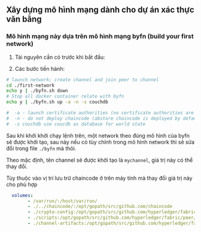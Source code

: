 ## Xây dựng mô hình mạng dành cho dự án xác thực văn bằng
### Mô hình mạng này dựa trên mô hình mạng byfn (build your first network)

1. Tài nguyên cần có trước khi bắt đầu:

2. Các bước tiến hành:
```bash
# launch network; create channel and join peer to channel
cd ./first-network
echo y | ./byfn.sh down 
# Stop all docker container relate with byfn
echo y | ./byfn.sh up -a -n -s couchdb

#  -a - launch certificate authorities (no certificate authorities are launched by default)
#  -n - do not deploy chaincode (abstore chaincode is deployed by default)
#  -s couchdb use coucdb as database for world state
```

Sau khi khởi khởi chạy lệnh trên, một network theo đúng mô hình của byfn sẽ được khởi tạo, sau này nếu có tùy chỉnh trong mô hình network thì sẽ sửa đổi trong file `./byfn` mà thôi.

Theo mặc định, tên channel sẽ được khởi tạo là `mychannel`, giá trị này có thể thay đổi.

Tùy thuộc vào vị trí lưu trữ chaincode ở trên máy tính mà thay đổi giá trị này cho phù hợp
```yaml
  volumes:
        - /var/run/:/host/var/run/
        - ./../chaincode/:/opt/gopath/src/github.com/chaincode
        - ./crypto-config:/opt/gopath/src/github.com/hyperledger/fabric/peer/crypto/
        - ./scripts:/opt/gopath/src/github.com/hyperledger/fabric/peer/scripts/
        - ./channel-artifacts:/opt/gopath/src/github.com/hyperledger/fabric/peer/channel-artifacts
```


